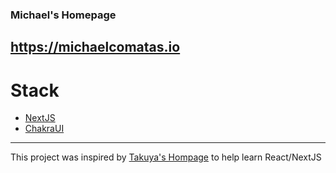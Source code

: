 ### Michael's Homepage
https://michaelcomatas.io
---
# Stack
- [NextJS](https://nextjs.org/)
- [ChakraUI](https://chakra-ui.com/)
---
This project was inspired by [Takuya's Hompage](https://craftz.dog) to help learn React/NextJS

